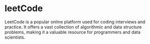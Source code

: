 # leetCode
LeetCode is a popular online platform used for coding interviews and practice. It offers a vast collection of algorithmic and data structure problems, making it a valuable resource for programmers and data scientists.
